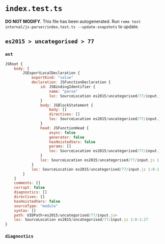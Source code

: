 # `index.test.ts`

**DO NOT MODIFY**. This file has been autogenerated. Run `rome test internal/js-parser/index.test.ts --update-snapshots` to update.

## `es2015 > uncategorised > 77`

### `ast`

```javascript
JSRoot {
	body: [
		JSExportLocalDeclaration {
			exportKind: "value"
			declaration: JSFunctionDeclaration {
				id: JSBindingIdentifier {
					name: "parse"
					loc: SourceLocation es2015/uncategorised/77/input.js 1:16-1:21 (parse)
				}
				body: JSBlockStatement {
					body: []
					directives: []
					loc: SourceLocation es2015/uncategorised/77/input.js 1:24-1:27
				}
				head: JSFunctionHead {
					async: false
					generator: false
					hasHoistedVars: false
					params: []
					loc: SourceLocation es2015/uncategorised/77/input.js 1:21-1:23
				}
				loc: SourceLocation es2015/uncategorised/77/input.js 1:7-1:27
			}
			loc: SourceLocation es2015/uncategorised/77/input.js 1:0-1:27
		}
	]
	comments: []
	corrupt: false
	diagnostics: []
	directives: []
	hasHoistedVars: false
	sourceType: "module"
	syntax: []
	path: UIDPath<es2015/uncategorised/77/input.js>
	loc: SourceLocation es2015/uncategorised/77/input.js 1:0-1:27
}
```

### `diagnostics`

```

```
